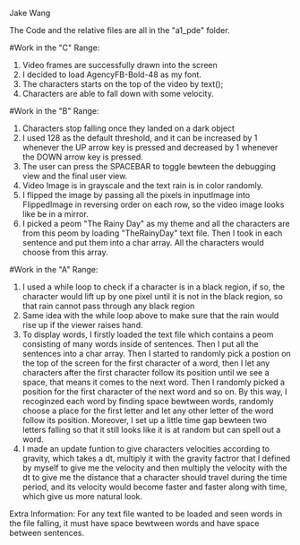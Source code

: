 Jake Wang

The Code and the relative files are all in the "a1_pde" folder.

#Work in the "C" Range:
1. Video frames are successfully drawn into the screen
2. I decided to load AgencyFB-Bold-48 as my font.
3. The characters starts on the top of the video by text();
4. Characters are able to fall down with some velocity.

#Work in the "B" Range:
1. Characters stop falling once they landed on a dark object
2. I used 128 as the default threshold, and it can be increased by 1 whenever the UP arrow key is pressed and decreased by 1 whenever the DOWN arrow key is pressed.
3. The user can press the SPACEBAR to toggle bewteen the debugging view and the final user view.
4. Video Image is in grayscale and the text rain is in color randomly.
5. I flipped the image by passing all the pixels in inputImage into FlippedImage in reversing order on each row, so the video image looks like be in a mirror.
6. I picked a peom "The Rainy Day" as my theme and all the characters are from this peom by loading "TheRainyDay" text file. Then I took in each sentence and put them into a char array. All the characters would choose from this array.

#Work in the "A" Range:
1. I used a while loop to check if a character is in a black region, if so, the character would lift up by one pixel until it is not in the black region, so that rain cannot pass through any black region
2. Same idea with the while loop above to make sure that the rain would rise up if the viewer raises hand.
3. To display words, I firstly loaded the text file which contains a peom consisting of many words inside of sentences. Then I put all the sentences into a char array. Then I started to randomly pick a postion on the top of the screen for the first character of a word, then I let any characters after the first character follow its position until we see a space, that means it comes to the next word. Then I randomly picked a position for the first character of the next word and so on.  By this way, I recoginzed each word by finding space bewtween words,  randomly choose a place for the first letter and let any other letter of the word follow its position. Moreover, I set up a little time gap bewteen two letters falling so that it still looks like it is at random but can spell out a word.
4. I made an update funtion to give characters velocities according to gravity, which takes a dt, multiply it with the gravity factror that I defined by myself to give me the velocity and then multiply the velocity with the dt to give me the distance that a character should travel during the time period, and its velocity would become faster and faster along with time, which give us more natural look.

Extra Information: For any text file wanted to be loaded and seen words in the file falling, it must have space bewtween words and have space between sentences.
